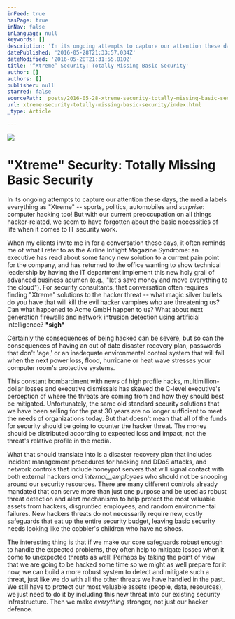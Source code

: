 ```yaml
---
inFeed: true
hasPage: true
inNav: false
inLanguage: null
keywords: []
description: 'In its ongoing attempts to capture our attention these days, the media labels everything as “Xtreme” – sports, politics, automobiles and surprise: computer hacking too! But with our current preoccupation on all things hacker-related, we seem to have forgotten about the basic necessities of life when it comes to IT security work.'
datePublished: '2016-05-28T21:33:57.034Z'
dateModified: '2016-05-28T21:31:55.810Z'
title: '“Xtreme” Security: Totally Missing Basic Security'
author: []
authors: []
publisher: null
starred: false
sourcePath: _posts/2016-05-28-xtreme-security-totally-missing-basic-security.md
url: xtreme-security-totally-missing-basic-security/index.html
_type: Article

---
```

![](https://the-grid-user-content.s3-us-west-2.amazonaws.com/1e3c0b63-ab74-4e9b-9d19-6406487d8403.jpg)

# "Xtreme" Security: Totally Missing Basic Security

In its ongoing attempts to capture our attention these days, the media labels everything as "Xtreme" -- sports, politics, automobiles and _surprise_: computer hacking too! But with our current preoccupation on all things hacker-related, we seem to have forgotten about the basic necessities of life when it comes to IT security work.

When my clients invite me in for a conversation these days, it often reminds me of what I refer to as the Airline Inflight Magazine Syndrome: an executive has read about some fancy new solution to a current pain point for the company, and has returned to the office wanting to show technical leadership by having the IT department implement this new holy grail of advanced business acumen (e.g., "let's save money and move everything to the cloud"). For security consultants, that conversation often requires finding "Xtreme" solutions to the hacker threat -- what magic silver bullets do you have that will kill the evil hacker vampires who are threatening us? Can what happened to Acme GmbH happen to us? What about next generation firewalls and network intrusion detection using artificial intelligence? **\*sigh**\*

Certainly the consequences of being hacked can be severe, but so can the consequences of having an out of date disaster recovery plan, passwords that don't 'age,' or an inadequate environmental control system that will fail when the next power loss, flood, hurricane or heat wave stresses your computer room's protective systems.

This constant bombardment with news of high profile hacks, multimillion-dollar losses and executive dismissals has skewed the C-level executive's perception of where the threats are coming from and how they should best be mitigated. Unfortunately, the same old standard security solutions that we have been selling for the past 30 years are no longer sufficient to meet the needs of organizations today. But that doesn't mean that all of the funds for security should be going to counter the hacker threat. The money should be distributed according to expected loss and impact, not the threat's relative profile in the media.

What that should translate into is a disaster recovery plan that includes incident management procedures for hacking and DDoS attacks, and network controls that include honeypot servers that will signal contact with both external hackers _and internal__employees_ who should not be snooping around our security resources. There are many different controls already mandated that can serve more than just one purpose and be used as robust threat detection and alert mechanisms to help protect the most valuable assets from hackers, disgruntled employees, and random environmental failures. New hackers threats do not necessarily require new, costly safeguards that eat up the entire security budget, leaving basic security needs looking like the cobbler's children who have no shoes.

The interesting thing is that if we make our core safeguards robust enough to handle the expected problems, they often help to mitigate losses when it come to unexpected threats as well! Perhaps by taking the point of view that we are going to be hacked some time so we might as well prepare for it now, we can build a more robust system to detect and mitigate such a threat, just like we do with all the other threats we have handled in the past. We still have to protect our most valuable assets (people, data, resources), we just need to do it by including this new threat into our existing security infrastructure. Then we make _everything_ stronger, not just our hacker defence.